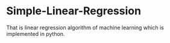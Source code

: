# Simple-Linear-Regression


That is linear regression algorithm of machine learning which is implemented in python.
